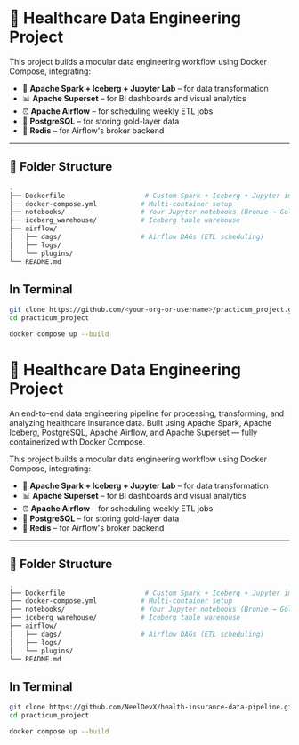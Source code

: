 # 🏥 Healthcare Data Engineering Project

This project builds a modular data engineering workflow using Docker Compose, integrating:

- 🧪 **Apache Spark + Iceberg + Jupyter Lab** – for data transformation
- 📊 **Apache Superset** – for BI dashboards and visual analytics
- ⏰ **Apache Airflow** – for scheduling weekly ETL jobs
- 🐘 **PostgreSQL** – for storing gold-layer data
- 🧠 **Redis** – for Airflow's broker backend

---

## 📁 Folder Structure

```bash
.
├── Dockerfile                    # Custom Spark + Iceberg + Jupyter image
├── docker-compose.yml           # Multi-container setup
├── notebooks/                   # Your Jupyter notebooks (Bronze → Gold)
├── iceberg_warehouse/           # Iceberg table warehouse
├── airflow/
│   ├── dags/                    # Airflow DAGs (ETL scheduling)
│   ├── logs/
│   └── plugins/
└── README.md
```

## In Terminal

```bash
git clone https://github.com/<your-org-or-username>/practicum_project.git
cd practicum_project

docker compose up --build
```

# 🏥 Healthcare Data Engineering Project

An end-to-end data engineering pipeline for processing, transforming, and analyzing healthcare insurance data. Built using Apache Spark, Apache Iceberg, PostgreSQL, Apache Airflow, and Apache Superset — fully containerized with Docker Compose.

This project builds a modular data engineering workflow using Docker Compose, integrating:

- 🧪 **Apache Spark + Iceberg + Jupyter Lab** – for data transformation
- 📊 **Apache Superset** – for BI dashboards and visual analytics
- ⏰ **Apache Airflow** – for scheduling weekly ETL jobs
- 🐘 **PostgreSQL** – for storing gold-layer data
- 🧠 **Redis** – for Airflow's broker backend

---

## 📁 Folder Structure

```bash
.
├── Dockerfile                    # Custom Spark + Iceberg + Jupyter image
├── docker-compose.yml           # Multi-container setup
├── notebooks/                   # Your Jupyter notebooks (Bronze → Gold)
├── iceberg_warehouse/           # Iceberg table warehouse
├── airflow/
│   ├── dags/                    # Airflow DAGs (ETL scheduling)
│   ├── logs/
│   └── plugins/
└── README.md
```

## In Terminal

```bash
git clone https://github.com/NeelDevX/health-insurance-data-pipeline.git
cd practicum_project

docker compose up --build
```
